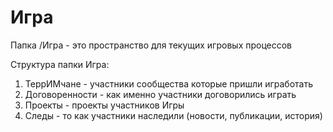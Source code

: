 
# Игра

Папка /Игра - это пространство для текущих игровых процессов

Структура папки Игра:

1. ТеррИМчане - участники сообщества которые пришли игработать
2. Договоренности - как именно участники договорились играть
3. Проекты - проекты участников Игры
4. Следы  - то как участники наследили (новости, публикации, история)

